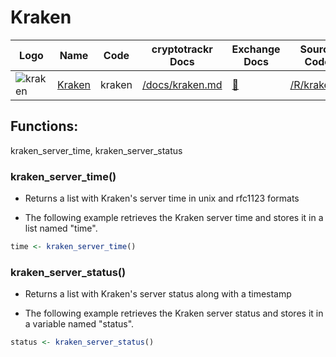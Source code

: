 # Kraken

| Logo                                                                                                            | Name                              | Code   | cryptotrackr Docs                                                                        | Exchange Docs                       | Source Code                                                                      |
|------------|------------|------------|------------|------------|------------|
| ![kraken](https://user-images.githubusercontent.com/51840849/76173629-fc67fb00-61b1-11ea-84fe-f2de582f58a3.jpg) | [Kraken](https://www.kraken.com/) | kraken | [/docs/kraken.md](https://github.com/TrevorFrench/cryptotrackr/blob/main/docs/kraken.md) | [🏢](https://docs.kraken.com/rest/) | [/R/kraken.R](https://github.com/TrevorFrench/cryptotrackr/blob/main/R/kraken.R) |

## Functions:

kraken_server_time, kraken_server_status

### kraken_server_time()

-   Returns a list with Kraken's server time in unix and rfc1123 formats

-   The following example retrieves the Kraken server time and stores it in a list named "time".

``` r
time <- kraken_server_time()
```

### kraken_server_status()

-   Returns a list with Kraken's server status along with a timestamp

-   The following example retrieves the Kraken server status and stores it in a variable named "status".

``` r
status <- kraken_server_status()
```
